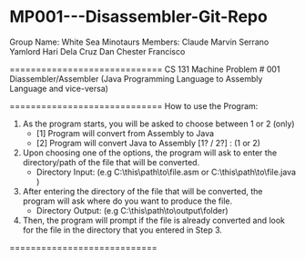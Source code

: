 MP001---Disassembler-Git-Repo
============================
Group Name: White Sea Minotaurs
Members: Claude Marvin Serrano
         Yamlord Hari Dela Cruz
         Dan Chester Francisco
         
=============================
CS 131 Machine Problem # 001
Diassembler/Assembler (Java Programming Language to Assembly Language and vice-versa)

=============================
How to use the Program:
1. As the program starts, you will be asked to choose between 1 or 2 (only) 
    - [1] Program will convert from Assembly to Java
    - [2] Program will convert Java to Assembly
    [1? / 2?] : (1 or 2)
2. Upon choosing one of the options, the program will ask to enter the directory/path of the file
  that will be converted.
    - Directory Input:  (e.g C:\this\path\to\file.asm or C:\this\path\to\file.java )
3. After entering the directory of the file that will be converted, the program will ask where do you want
  to produce the file.
    - Directory Output:  (e.g C:\this\path\to\output\folder) 
4. Then, the program will prompt if the file is already converted and look for the file in the directory 
  that you entered in Step 3.

============================
  
